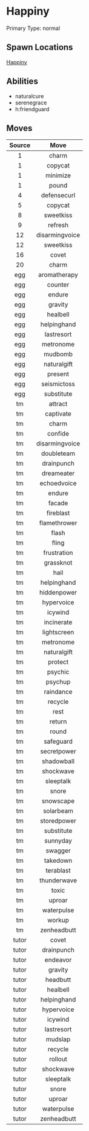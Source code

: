 # Happiny  
Primary Type: normal  
  
## Spawn Locations  
[Happiny](/data/spawn_presets/happiny.md)  
  
## Abilities  
  * naturalcure
  * serenegrace
  * h:friendguard
  
  
## Moves  
  
| Source | Move |  
|:---:|:---:|  
| 1 | charm |  
| 1 | copycat |  
| 1 | minimize |  
| 1 | pound |  
| 4 | defensecurl |  
| 5 | copycat |  
| 8 | sweetkiss |  
| 9 | refresh |  
| 12 | disarmingvoice |  
| 12 | sweetkiss |  
| 16 | covet |  
| 20 | charm |  
| egg | aromatherapy |  
| egg | counter |  
| egg | endure |  
| egg | gravity |  
| egg | healbell |  
| egg | helpinghand |  
| egg | lastresort |  
| egg | metronome |  
| egg | mudbomb |  
| egg | naturalgift |  
| egg | present |  
| egg | seismictoss |  
| egg | substitute |  
| tm | attract |  
| tm | captivate |  
| tm | charm |  
| tm | confide |  
| tm | disarmingvoice |  
| tm | doubleteam |  
| tm | drainpunch |  
| tm | dreameater |  
| tm | echoedvoice |  
| tm | endure |  
| tm | facade |  
| tm | fireblast |  
| tm | flamethrower |  
| tm | flash |  
| tm | fling |  
| tm | frustration |  
| tm | grassknot |  
| tm | hail |  
| tm | helpinghand |  
| tm | hiddenpower |  
| tm | hypervoice |  
| tm | icywind |  
| tm | incinerate |  
| tm | lightscreen |  
| tm | metronome |  
| tm | naturalgift |  
| tm | protect |  
| tm | psychic |  
| tm | psychup |  
| tm | raindance |  
| tm | recycle |  
| tm | rest |  
| tm | return |  
| tm | round |  
| tm | safeguard |  
| tm | secretpower |  
| tm | shadowball |  
| tm | shockwave |  
| tm | sleeptalk |  
| tm | snore |  
| tm | snowscape |  
| tm | solarbeam |  
| tm | storedpower |  
| tm | substitute |  
| tm | sunnyday |  
| tm | swagger |  
| tm | takedown |  
| tm | terablast |  
| tm | thunderwave |  
| tm | toxic |  
| tm | uproar |  
| tm | waterpulse |  
| tm | workup |  
| tm | zenheadbutt |  
| tutor | covet |  
| tutor | drainpunch |  
| tutor | endeavor |  
| tutor | gravity |  
| tutor | headbutt |  
| tutor | healbell |  
| tutor | helpinghand |  
| tutor | hypervoice |  
| tutor | icywind |  
| tutor | lastresort |  
| tutor | mudslap |  
| tutor | recycle |  
| tutor | rollout |  
| tutor | shockwave |  
| tutor | sleeptalk |  
| tutor | snore |  
| tutor | uproar |  
| tutor | waterpulse |  
| tutor | zenheadbutt |  
  
